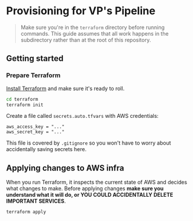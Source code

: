 # Provisioning for VP's Pipeline

> Make sure you're in the `terraform` directory before running commands. This guide assumes that all work happens in the subdirectory rather than at the root of this repository.

## Getting started

### Prepare Terraform

[Install Terraform](https://learn.hashicorp.com/tutorials/terraform/install-cli) and make sure it's ready to roll.

```bash
cd terraform
terraform init
```

Create a file called `secrets.auto.tfvars` with AWS credentials:

```
aws_access_key = "..."
aws_secret_key = "..."
```

This file is covered by `.gitignore` so you won't have to worry about accidentally saving secrets here.

## Applying changes to AWS infra

When you run Terraform, it inspects the current state of AWS and decides what changes to make. Before applying changes **make sure you understand what it will do, or YOU COULD ACCIDENTALLY DELETE IMPORTANT SERVICES**.

```bash
terraform apply
```

